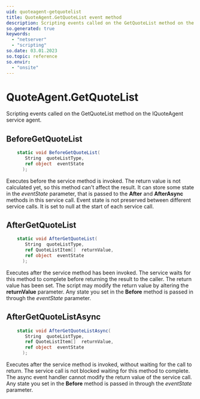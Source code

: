 ```yaml
---
uid: quoteagent-getquotelist
title: QuoteAgent.GetQuoteList event method
description: Scripting events called on the GetQuoteList method on the QuoteAgent service agent.
so.generated: true
keywords:
  - "netserver"
  - "scripting"
so.date: 03.01.2023
so.topic: reference
so.envir:
  - "onsite"
---
```

# QuoteAgent.GetQuoteList

Scripting events called on the <see cref='M:SuperOffice.CRM.Services.IQuoteAgent.GetQuoteList'>GetQuoteList</see> method on the <see cref='IQuoteAgent'>IQuoteAgent</see>  service agent.

## BeforeGetQuoteList
```cs
    static void BeforeGetQuoteList(
       String  quoteListType,
       ref object  eventState
      );
```
Executes before the service method is invoked.
The return value is not calculated yet, so this method can't affect the result.
It can store some state in the *eventState* parameter, that is passed to the **After** and **AfterAsync** methods in this service call.
Event state is not preserved between different service calls. It is set to null at the start of each service call.
## AfterGetQuoteList
```cs
    static void AfterGetQuoteList(
       String  quoteListType,
       ref QuoteListItem[]  returnValue,
       ref object  eventState
      );
```
Executes after the service method has been invoked. The service waits for this method to complete before returning the result to the caller.
The return value has been set. The script may modify the return value by altering the **returnValue** parameter.
Any state you set in the **Before** method is passed in through the *eventState* parameter.
## AfterGetQuoteListAsync
```cs
    static void AfterGetQuoteListAsync(
       String  quoteListType,
       ref QuoteListItem[]  returnValue,
       ref object  eventState
      );
```
Executes after the service method is invoked, without waiting for the call to return.
The service call is not blocked waiting for this method to complete.
The async event handler cannot modify the return value of the service call.
Any state you set in the **Before** method is passed in through the *eventState* parameter.

